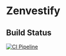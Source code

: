 # Zenvestify

## Build Status
[![CI Pipeline](https://github.com/AsimFaiaz/Zenvestify/actions/workflows/dotnet.yml/badge.svg)](https://github.com/AsimFaiaz/Zenvestify/actions/workflows/dotnet.yml)
